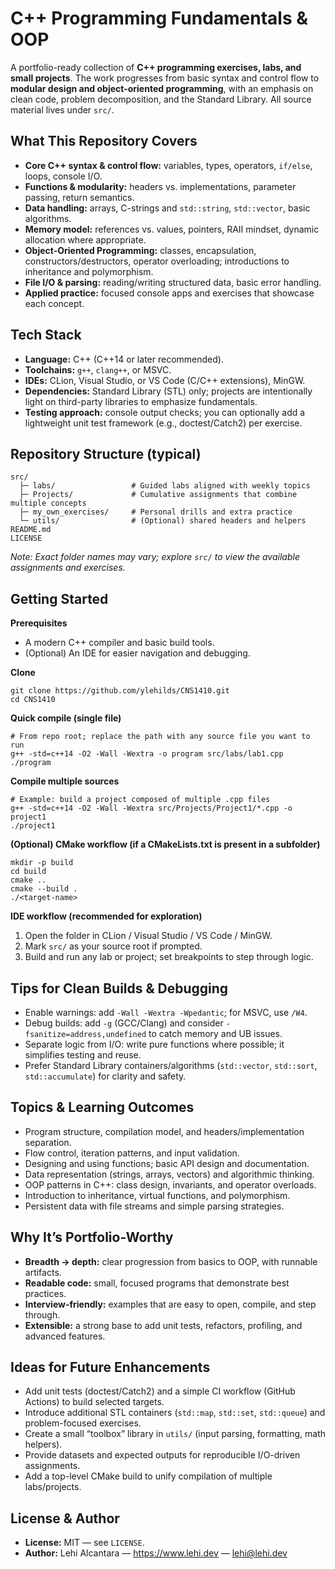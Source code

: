 # C++ Programming Fundamentals & OOP

A portfolio-ready collection of **C++ programming exercises, labs, and small projects**. The work progresses from basic syntax and control flow to **modular design and object-oriented programming**, with an emphasis on clean code, problem decomposition, and the Standard Library. All source material lives under `src/`.

## What This Repository Covers
- **Core C++ syntax & control flow:** variables, types, operators, `if/else`, loops, console I/O.
- **Functions & modularity:** headers vs. implementations, parameter passing, return semantics.
- **Data handling:** arrays, C-strings and `std::string`, `std::vector`, basic algorithms.
- **Memory model:** references vs. values, pointers, RAII mindset, dynamic allocation where appropriate.
- **Object-Oriented Programming:** classes, encapsulation, constructors/destructors, operator overloading; introductions to inheritance and polymorphism.
- **File I/O & parsing:** reading/writing structured data, basic error handling.
- **Applied practice:** focused console apps and exercises that showcase each concept.

## Tech Stack
- **Language:** C++ (C++14 or later recommended).
- **Toolchains:** `g++`, `clang++`, or MSVC.
- **IDEs:** CLion, Visual Studio, or VS Code (C/C++ extensions), MinGW.
- **Dependencies:** Standard Library (STL) only; projects are intentionally light on third-party libraries to emphasize fundamentals.
- **Testing approach:** console output checks; you can optionally add a lightweight unit test framework (e.g., doctest/Catch2) per exercise.

## Repository Structure (typical)
    src/
      ├─ labs/                 # Guided labs aligned with weekly topics
      ├─ Projects/             # Cumulative assignments that combine multiple concepts
      ├─ my_own_exercises/     # Personal drills and extra practice
      └─ utils/                # (Optional) shared headers and helpers
    README.md
    LICENSE
*Note: Exact folder names may vary; explore `src/` to view the available assignments and exercises.*

## Getting Started
**Prerequisites**
- A modern C++ compiler and basic build tools.
- (Optional) An IDE for easier navigation and debugging.

**Clone**

    git clone https://github.com/ylehilds/CNS1410.git
    cd CNS1410

**Quick compile (single file)**

    # From repo root; replace the path with any source file you want to run
    g++ -std=c++14 -O2 -Wall -Wextra -o program src/labs/lab1.cpp
    ./program

**Compile multiple sources**

    # Example: build a project composed of multiple .cpp files
    g++ -std=c++14 -O2 -Wall -Wextra src/Projects/Project1/*.cpp -o project1
    ./project1

**(Optional) CMake workflow (if a CMakeLists.txt is present in a subfolder)**

    mkdir -p build
    cd build
    cmake ..
    cmake --build .
    ./<target-name>

**IDE workflow (recommended for exploration)**
1. Open the folder in CLion / Visual Studio / VS Code / MinGW.
2. Mark `src/` as your source root if prompted.
3. Build and run any lab or project; set breakpoints to step through logic.

## Tips for Clean Builds & Debugging
- Enable warnings: add `-Wall -Wextra -Wpedantic`; for MSVC, use `/W4`.
- Debug builds: add `-g` (GCC/Clang) and consider `-fsanitize=address,undefined` to catch memory and UB issues.
- Separate logic from I/O: write pure functions where possible; it simplifies testing and reuse.
- Prefer Standard Library containers/algorithms (`std::vector`, `std::sort`, `std::accumulate`) for clarity and safety.

## Topics & Learning Outcomes
- Program structure, compilation model, and headers/implementation separation.
- Flow control, iteration patterns, and input validation.
- Designing and using functions; basic API design and documentation.
- Data representation (strings, arrays, vectors) and algorithmic thinking.
- OOP patterns in C++: class design, invariants, and operator overloads.
- Introduction to inheritance, virtual functions, and polymorphism.
- Persistent data with file streams and simple parsing strategies.

## Why It’s Portfolio-Worthy
- **Breadth → depth:** clear progression from basics to OOP, with runnable artifacts.
- **Readable code:** small, focused programs that demonstrate best practices.
- **Interview-friendly:** examples that are easy to open, compile, and step through.
- **Extensible:** a strong base to add unit tests, refactors, profiling, and advanced features.

## Ideas for Future Enhancements
- Add unit tests (doctest/Catch2) and a simple CI workflow (GitHub Actions) to build selected targets.
- Introduce additional STL containers (`std::map`, `std::set`, `std::queue`) and problem-focused exercises.
- Create a small “toolbox” library in `utils/` (input parsing, formatting, math helpers).
- Provide datasets and expected outputs for reproducible I/O-driven assignments.
- Add a top-level CMake build to unify compilation of multiple labs/projects.

## License & Author
- **License:** MIT — see `LICENSE`.
- **Author:** Lehi Alcantara — https://www.lehi.dev — lehi@lehi.dev